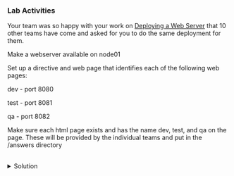 ### Lab Activities
Your team was so happy with your work on [Deploying a Web Server](https://killercoda.com/het-tanis/course/Linux-Labs/101-configure-apache-server) that 10 other teams have come and asked for you to do the same deployment for them.

Make a webserver available on node01

Set up a directive and web page that identifies each of the following web pages:

dev - port 8080

test - port 8081

qa - port 8082

Make sure each html page exists and has the name dev, test, and qa on the page. These will be provided by the individual teams and put in the /answers directory

<br>

<details>
<summary>Solution</summary>

Check your hosts file

```plain
cat /root/hosts
```{{exec}}

Check your virtual hosts and index files. Modify this command for all the files in that directory.

```plain
ls /answers/
cat /answers/dev_index.html
echo ""
cat /answers/dev_virtual_host.conf
```{{exec}}

Create each component of the /root/web_environment.yaml file. (If you get stuck you can find this file in /answers/web_environment.yaml)

Run against the [webservers] host group

```plain
---

- name: Web Environment
  hosts: webservers
  vars:
  gather_facts: True
  become: True
  tasks:

```

Create the section to install apache2

```plain
  - name: Install Apache2 Server
    apt:
      name: "apache2"
      state: latest
```

Create the directories for each environmentn

```plain
  - name: Create directories for environments
    file:
      path: "/var/www/html_{{item}}"
      state: directory
    loop:
    - dev
    - test
    - qa
    notify:
      - Restart apache
```

Add the listener ports to the correct configuration file

```plain

  - name: Add the Listener ports to /etc/apache2/ports.conf
    lineinfile:
      path: /etc/apache2/ports.conf
      insertafter: '^Listen'
      state: present
      line: "{{item}}"
    loop:
    - 'Listen 8080'
    - 'Listen 8081'
    - 'Listen 8082'
    notify:
      - Restart apache

```

Push the html files that the teams have given you into the right directories.

```plain
  - name: Push the html for each page over
    copy:
      src: "/answers/{{item.name}}"
      dest: "/var/www/html_{{item.env}}/index.html"
    loop:
    - { env: 'dev', name: 'dev_index.html'}
    - { env: 'test', name: 'test_index.html'}
    - { env: 'qa', name: 'qa_index.html'}
    notify:
      - Restart apache
```

In each of those blocks above you set a notification if something is changed. Now you have to create the handler that gets used in the event a notification happens.

```plain
  handlers:

  - name: Restart apache
    systemd:
      state: restarted
      name: apache2
```

If you need to copy the deployment file from the answers, use this.

```plain
cp /answers/web_environment.yaml /root/web_environment.yaml
```{{exec}}

Run your completed playbook to deploy all environments

```plain
ansible-playbook -i /root/hosts /root/web_environment.yaml
```{{exec}}

Run it a second time to see all the events that no longer have to happen. Did the handler run the second time? Why or why not?

Verify that each of the listeners are from the correct environments.
```plain
curl node01:8080
curl node01:8081
curl node01:8082
```{{exec}}

If this has all worked, you've completed this lab and are ready to move on.

</details>